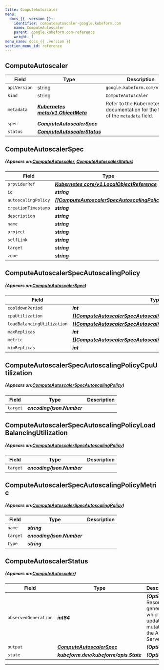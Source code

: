 ```yaml
---
title: ComputeAutoscaler
menu:
  docs_{{ .version }}:
    identifier: computeautoscaler-google.kubeform.com
    name: ComputeAutoscaler
    parent: google.kubeform.com-reference
    weight: 1
menu_name: docs_{{ .version }}
section_menu_id: reference
---
```


## ComputeAutoscaler
| Field | Type | Description |
| ------ | ----- | ----------- |
| `apiVersion` | string | `google.kubeform.com/v1alpha1` |
|    `kind` | string | `ComputeAutoscaler` |
| `metadata` | ***[Kubernetes meta/v1.ObjectMeta](https://kubernetes.io/docs/reference/generated/kubernetes-api/v1.13/#objectmeta-v1-meta)***|Refer to the Kubernetes API documentation for the fields of the `metadata` field.|
| `spec` | ***[ComputeAutoscalerSpec](#ComputeAutoscalerSpec)***||
| `status` | ***[ComputeAutoscalerStatus](#ComputeAutoscalerStatus)***||
## ComputeAutoscalerSpec
##### (Appears on:[ComputeAutoscaler](#ComputeAutoscaler), [ComputeAutoscalerStatus](#ComputeAutoscalerStatus))
| Field | Type | Description |
| ------ | ----- | ----------- |
| `providerRef` | ***[Kubernetes core/v1.LocalObjectReference](https://kubernetes.io/docs/reference/generated/kubernetes-api/v1.13/#localobjectreference-v1-core)***||
| `id` | ***string***||
| `autoscalingPolicy` | ***[[]ComputeAutoscalerSpecAutoscalingPolicy](#ComputeAutoscalerSpecAutoscalingPolicy)***||
| `creationTimestamp` | ***string***| ***(Optional)*** |
| `description` | ***string***| ***(Optional)*** |
| `name` | ***string***||
| `project` | ***string***| ***(Optional)*** |
| `selfLink` | ***string***| ***(Optional)*** |
| `target` | ***string***||
| `zone` | ***string***| ***(Optional)*** |
## ComputeAutoscalerSpecAutoscalingPolicy
##### (Appears on:[ComputeAutoscalerSpec](#ComputeAutoscalerSpec))
| Field | Type | Description |
| ------ | ----- | ----------- |
| `cooldownPeriod` | ***int***| ***(Optional)*** |
| `cpuUtilization` | ***[[]ComputeAutoscalerSpecAutoscalingPolicyCpuUtilization](#ComputeAutoscalerSpecAutoscalingPolicyCpuUtilization)***| ***(Optional)*** |
| `loadBalancingUtilization` | ***[[]ComputeAutoscalerSpecAutoscalingPolicyLoadBalancingUtilization](#ComputeAutoscalerSpecAutoscalingPolicyLoadBalancingUtilization)***| ***(Optional)*** |
| `maxReplicas` | ***int***||
| `metric` | ***[[]ComputeAutoscalerSpecAutoscalingPolicyMetric](#ComputeAutoscalerSpecAutoscalingPolicyMetric)***| ***(Optional)*** |
| `minReplicas` | ***int***||
## ComputeAutoscalerSpecAutoscalingPolicyCpuUtilization
##### (Appears on:[ComputeAutoscalerSpecAutoscalingPolicy](#ComputeAutoscalerSpecAutoscalingPolicy))
| Field | Type | Description |
| ------ | ----- | ----------- |
| `target` | ***encoding/json.Number***||
## ComputeAutoscalerSpecAutoscalingPolicyLoadBalancingUtilization
##### (Appears on:[ComputeAutoscalerSpecAutoscalingPolicy](#ComputeAutoscalerSpecAutoscalingPolicy))
| Field | Type | Description |
| ------ | ----- | ----------- |
| `target` | ***encoding/json.Number***||
## ComputeAutoscalerSpecAutoscalingPolicyMetric
##### (Appears on:[ComputeAutoscalerSpecAutoscalingPolicy](#ComputeAutoscalerSpecAutoscalingPolicy))
| Field | Type | Description |
| ------ | ----- | ----------- |
| `name` | ***string***||
| `target` | ***encoding/json.Number***||
| `type` | ***string***||
## ComputeAutoscalerStatus
##### (Appears on:[ComputeAutoscaler](#ComputeAutoscaler))
| Field | Type | Description |
| ------ | ----- | ----------- |
| `observedGeneration` | ***int64***| ***(Optional)*** Resource generation, which is updated on mutation by the API Server.|
| `output` | ***[ComputeAutoscalerSpec](#ComputeAutoscalerSpec)***| ***(Optional)*** |
| `state` | ***kubeform.dev/kubeform/apis.State***| ***(Optional)*** |
---
